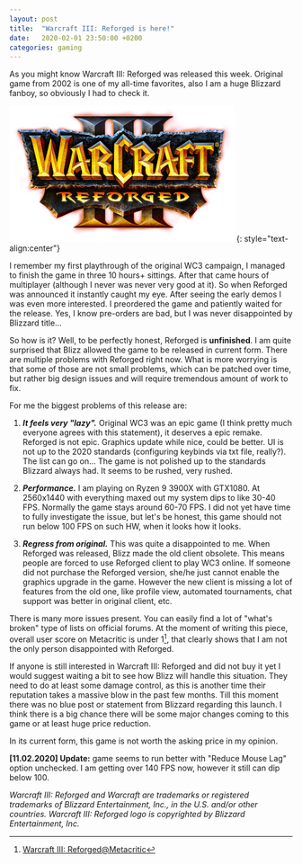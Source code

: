 ```yaml
---
layout: post
title:  "Warcraft III: Reforged is here!"
date:   2020-02-01 23:50:00 +0200
categories: gaming
---
```

As you might know Warcraft III: Reforged was released this week. Original
game from 2002 is one of my all-time favorites, also I am a huge Blizzard
fanboy, so obviously I had to check it.

<!--more-->

![WC3: Reforged logo](/assets/wc3_reforged/wc3_reforge_logo.png)
{: style="text-align:center"}

I remember my first playthrough of the original WC3 campaign, I managed to
finish the game in three 10 hours+ sittings. After that came hours of
multiplayer (although I never was never very good at it). So when Reforged
was announced it instantly caught my eye. After seeing the early demos I was
even more interested. I preordered the game and patiently waited for the
release. Yes, I know pre-orders are bad, but I was never disappointed by
Blizzard title...

So how is it? Well, to be perfectly honest, Reforged is **unfinished**. I am
quite surprised that Blizz allowed the game to be released in current form.
There are multiple problems with Reforged right now. What is more worrying
is that some of those are not small problems, which can be patched over
time, but rather big design issues and will require tremendous amount of work
to fix.

For me the biggest problems of this release are:

1. ***It feels very "lazy".*** Original WC3 was an epic game (I think pretty much
everyone agrees with this statement), it deserves a epic remake. Reforged is
not epic. Graphics update while nice, could be better. UI is not up to the
2020 standards (configuring keybinds via txt file, really?). The list can
go on... The game is not polished up to the standards Blizzard always had.
It seems to be rushed, very rushed.

2. ***Performance.*** I am playing on Ryzen 9 3900X with GTX1080. At 2560x1440
with everything maxed out my system dips to like 30-40 FPS. Normally the game
stays around 60-70 FPS. I did not yet have time to fully investigate the issue,
but let's be honest, this game should not run below 100 FPS on such HW, when it
looks how it looks.

3. ***Regress from original.*** This was quite a disappointed to me. When
Reforged was released, Blizz made the old client obsolete. This means people
are forced to use Reforged client to play WC3 online. If someone did not
purchase the Reforged version, she/he just cannot enable the graphics upgrade
in the game. However the new client is missing a lot of features from the old
one, like profile view, automated tournaments, chat support was better in
original client, etc.

There is many more issues present. You can easily find a lot of "what's broken"
type of lists on official forums. At the moment of writing this piece, overall
user score on Metacritic is under 1[^1], that clearly shows that I am not the
only person disappointed with Reforged.

If anyone is still interested in Warcraft III: Reforged and did not buy it yet
I would suggest waiting a bit to see how Blizz will handle this situation.
They need to do at least some damage control, as this is another time their
reputation takes a massive blow in the past few months. Till this moment there
was no blue post or statement from Blizzard regarding this launch. I think there
is a big chance there will be some major changes coming to this game or at least
huge price reduction.

In its current form, this game is not worth the asking price in my opinion.

**[11.02.2020] Update:** game seems to run better with "Reduce Mouse Lag" option
unchecked. I am getting over 140 FPS now, however it still can dip below 100.

*Warcraft III: Reforged and Warcraft are trademarks or registered trademarks
of Blizzard Entertainment, Inc., in the U.S. and/or other countries.
Warcraft III: Reforged logo is copyrighted by Blizzard Entertainment, Inc.*

[^1]: [Warcraft III: Reforged@Metacritic](https://www.metacritic.com/game/pc/warcraft-iii-reforged)
